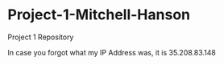 # Project-1-Mitchell-Hanson
 Project 1 Repository

 In case you forgot what my IP Address was, it is 35.208.83.148